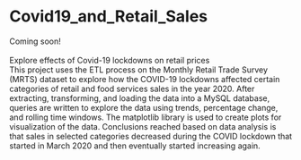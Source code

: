 # Covid19_and_Retail_Sales
Coming soon!<br>
<br>
Explore effects of Covid-19 lockdowns on retail prices<br>
 This project uses the ETL process on the Monthly Retail Trade Survey (MRTS) dataset to explore how the COVID-19 lockdowns affected certain categories of retail and food services sales in the year 2020. After extracting, transforming, and loading the data into a MySQL database, queries are written to explore the data using trends, percentage change, and rolling time windows. The matplotlib library is used to create plots for visualization of the data. Conclusions reached based on data analysis is that sales in selected categories decreased during the COVID lockdown that started in March 2020 and then eventually started increasing again.
